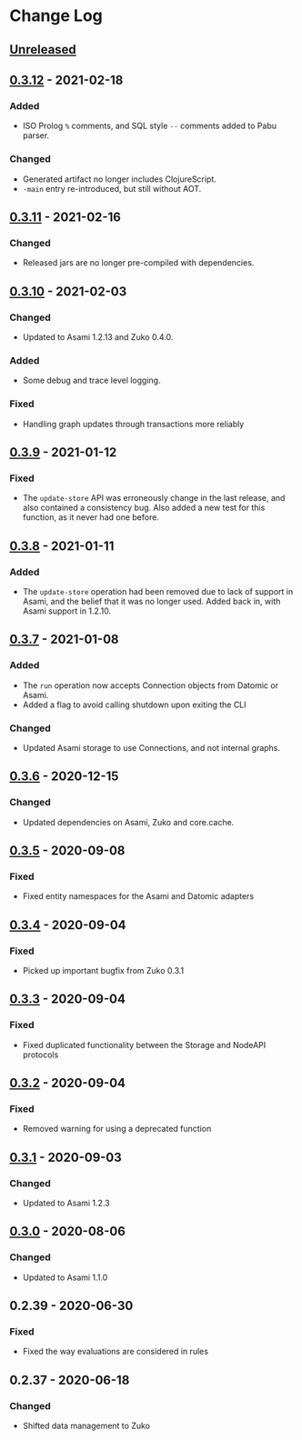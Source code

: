 # Change Log

## [Unreleased]

## [0.3.12] - 2021-02-18
### Added
- ISO Prolog `%` comments, and SQL style `--` comments added to Pabu parser.

### Changed
- Generated artifact no longer includes ClojureScript.
- `-main` entry re-introduced, but still without AOT.

## [0.3.11] - 2021-02-16
### Changed
- Released jars are no longer pre-compiled with dependencies.

## [0.3.10] - 2021-02-03
### Changed
- Updated to Asami 1.2.13 and Zuko 0.4.0.

### Added
- Some debug and trace level logging.

### Fixed
- Handling graph updates through transactions more reliably

## [0.3.9] - 2021-01-12
### Fixed
- The `update-store` API was erroneously change in the last release, and also contained a consistency bug.
  Also added a new test for this function, as it never had one before.

## [0.3.8] - 2021-01-11
### Added
- The `update-store` operation had been removed due to lack of support in Asami,
  and the belief that it was no longer used. Added back in, with Asami support in 1.2.10.

## [0.3.7] - 2021-01-08
### Added
- The `run` operation now accepts Connection objects from Datomic or Asami.
- Added a flag to avoid calling shutdown upon exiting the CLI

### Changed
- Updated Asami storage to use Connections, and not internal graphs.

## [0.3.6] - 2020-12-15
### Changed
- Updated dependencies on Asami, Zuko and core.cache.

## [0.3.5] - 2020-09-08
### Fixed
- Fixed entity namespaces for the Asami and Datomic adapters

## [0.3.4] - 2020-09-04
### Fixed
- Picked up important bugfix from Zuko 0.3.1

## [0.3.3] - 2020-09-04
### Fixed
- Fixed duplicated functionality between the Storage and NodeAPI protocols

## [0.3.2] - 2020-09-04
### Fixed
- Removed warning for using a deprecated function

## [0.3.1] - 2020-09-03
### Changed
- Updated to Asami 1.2.3


## [0.3.0] - 2020-08-06
### Changed
- Updated to Asami 1.1.0

## 0.2.39 - 2020-06-30
### Fixed
- Fixed the way evaluations are considered in rules

## 0.2.37 - 2020-06-18
### Changed
- Shifted data management to Zuko

[Unreleased]: https://github.com/threatgrid/naga/compare/0.3.12...HEAD
[0.3.12]: https://github.com/threatgrid/naga/compare/0.3.11...0.3.12
[0.3.11]: https://github.com/threatgrid/naga/compare/0.3.10...0.3.11
[0.3.10]: https://github.com/threatgrid/naga/compare/0.3.9...0.3.10
[0.3.9]: https://github.com/threatgrid/naga/compare/0.3.8...0.3.9
[0.3.8]: https://github.com/threatgrid/naga/compare/0.3.7...0.3.8
[0.3.7]: https://github.com/threatgrid/naga/compare/0.3.6...0.3.7
[0.3.6]: https://github.com/threatgrid/naga/compare/0.3.5...0.3.6
[0.3.5]: https://github.com/threatgrid/naga/compare/0.3.4...0.3.5
[0.3.4]: https://github.com/threatgrid/naga/compare/0.3.3...0.3.4
[0.3.3]: https://github.com/threatgrid/naga/compare/0.3.2...0.3.3
[0.3.2]: https://github.com/threatgrid/naga/compare/0.3.1...0.3.2
[0.3.1]: https://github.com/threatgrid/naga/compare/0.3.0...0.3.1
[0.3.0]: https://github.com/threatgrid/naga/compare/0.3.0...0.3.0
